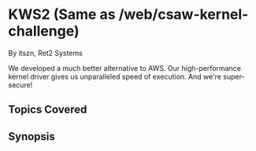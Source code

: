 # KWS2 (Same as /web/csaw-kernel-challenge)
By itszn, Ret2 Systems

We developed a much better alternative to AWS. Our high-performance kernel driver gives us unparalleled speed of execution. And we're super-secure!

## Topics Covered

## Synopsis

